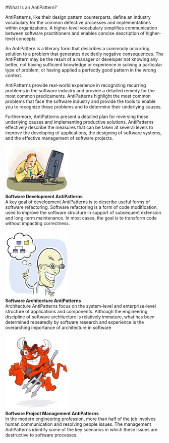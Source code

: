 #What Is an AntiPattern?

AntiPatterns, like their design pattern counterparts, define an industry vocabulary for the common defective processes and implementations within organizations. A higher-level vocabulary simplifies communication between software practitioners and enables concise description of higher-level concepts.

An AntiPattern is a literary form that describes a commonly occurring solution to a problem that generates decidedly negative consequences. The AntiPattern may be the result of a manager or developer not knowing any better, not having sufficient knowledge or experience in solving a particular type of problem, or having applied a perfectly good pattern in the wrong context.

AntiPatterns provide real-world experience in recognizing recurring problems in the software industry and provide a detailed remedy for the most common predicaments. AntiPatterns highlight the most common problems that face the software industry and provide the tools to enable you to recognize these problems and to determine their underlying causes.

Furthermore, AntiPatterns present a detailed plan for reversing these underlying causes and implementing productive solutions. AntiPatterns effectively describe the measures that can be taken at several levels to improve the developing of applications, the designing of software systems, and the effective management of software projects.

<div>
<span style="float:left"><img src="../../../images/anti-patterns/mang.jpg" ></span>
<span style="float:left"><b>Software Development AntiPatterns</b><br>
A key goal of development AntiPatterns is to describe useful forms of software refactoring. Software refactoring is a form of code modification, used to improve the software structure in support of subsequent extension and long-term maintenance. In most cases, the goal is to transform code without impacting correctness. 

</span></div>

<div>
<span style="float:left"><img src="../../../images/anti-patterns/softde.jpg" ></span>
<span style="float:left"><b>Software Architecture AntiPatterns</b><br>
Architecture AntiPatterns focus on the system-level and enterprise-level structure of applications and components. Although the engineering discipline of software architecture is relatively immature, what has been determined repeatedly by software research and experience is the overarching importance of architecture in software 

</span></div>

<div>
<span style="float:left"><img src="../../../images/anti-patterns/imp.jpg" ></span>
<span style="float:left"><b>Software Project Management AntiPatterns</b><br>
In the modern engineering profession, more than half of the job involves human communication and resolving people issues. The management AntiPatterns identify some of the key scenarios in which these issues are destructive to software processes.
</span></div>